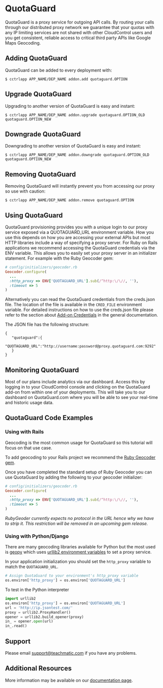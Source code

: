 # QuotaGuard

QuotaGuard is a proxy service for outgoing API calls. By routing your calls through our distributed proxy network we guarantee that your quotas with any IP limiting services are not shared with other CloudControl users and you get consistent, reliable access to critical third party APIs like Google Maps Geocoding.

## Adding QuotaGuard

QuotaGuard can be added to every deployment with:

~~~
$ cctrlapp APP_NAME/DEP_NAME addon.add quotaguard.OPTION
~~~

## Upgrade QuotaGuard

Upgrading to another version of QuotaGuard is easy and instant:

~~~
$ cctrlapp APP_NAME/DEP_NAME addon.upgrade quotaguard.OPTION_OLD quotaguard.OPTION_NEW 
~~~

## Downgrade QuotaGuard

Downgrading to another version of QuotaGuard is easy and instant:

~~~
$ cctrlapp APP_NAME/DEP_NAME addon.downgrade quotaguard.OPTION_OLD quotaguard.OPTION_NEW 
~~~

## Removing QuotaGuard

Removing QuotaGuard will instantly prevent you from accessing our proxy so use with caution:

~~~
$ cctrlapp APP_NAME/DEP_NAME addon.remove quotaguard.OPTION
~~~

## Using QuotaGuard

QuotaGuard provisioning provides you with a unique login to our proxy service exposed via a QUOTAGUARD_URL environment variable. How you use this depends on how you are accessing your external APIs but most HTTP libraries include a way of specifying a proxy server. For Ruby on Rails applications we recommend accessing the QuotaGuard credentials via the ENV variable. This allows you to easily set your proxy server in an initializer statement. For example with the Ruby Geocoder gem:
~~~ruby
# config/initializers/geocoder.rb
Geocoder.configure(
  ...
  :http_proxy => ENV['QUOTAGUARD_URL'].sub(/^http:\/\//, ''),
  :timeout => 5 
)
~~~

Alternatively you can read the QuotaGuard credentials from the creds.json file. The location of the file is available in the `CRED_FILE` environment variable. For detailed instructions on how to use the creds.json file please refer to the section about [Add-on Credentials](https://www.cloudcontrol.com/dev-center/Platform%20Documentation#add-ons) in the general documentation.

The JSON file has the following structure:

~~~
{
   "quotaguard":{
      "QUOTAGUARD_URL":"http://username:password@proxy.quotaguard.com:9292"
   }
}
~~~
## Monitoring QuotaGuard

Most of our plans include analytics via our dashboard. Access this by logging in to your CloudControl console and clicking on the QuotaGuard add-on from within one of your deployments. This will take you to our dashboard on QuotaGuard.com where you will be able to see your real-time and historic usage data.

## QuotaGuard Code Examples
### Using with Rails
Geocoding is the most common usage for QuotaGuard so this tutorial will focus on that use case.

To add geocoding to your Rails project we recommend the [Ruby Geocoder gem](http://www.rubygeocoder.com/).

Once you have completed the standard setup of Ruby Geocoder you can use QuotaGuard by adding the following to your geocoder initializer:

~~~ruby
# config/initializers/geocoder.rb
Geocoder.configure(
  ...
  :http_proxy => ENV['QUOTAGUARD_URL'].sub(/^http:\/\//, ''),
  :timeout => 5 
)
~~~
_RubyGeoder currently expects no protocol in the URL hence why we have to strip it. This restriction will be removed in an upcoming gem release._

### Using with Python/Django
There are many geocoding libraries available for Python but the most used is [geopy](https://github.com/geopy/geopy) which uses [urllib2 environment variables](http://docs.python.org/2.4/lib/urllib2-examples.html) to set a proxy service.

In your application initialization you should set the `http_proxy` variable to match the `QUOTAGUARD_URL`.

~~~python
# Assign QuotaGuard to your environment's http_proxy variable
os.environ['http_proxy'] = os.environ['QUOTAGUARD_URL']
~~~

To test in the Python interpreter

~~~python
import urllib2
os.environ['http_proxy'] = os.environ['QUOTAGUARD_URL']
url = 'http://ip.jsontest.com/'
proxy = urllib2.ProxyHandler()
opener = urllib2.build_opener(proxy)
in_ = opener.open(url)
in_.read()
~~~
## Support
Please email [support@teachmatic.com](mailto:support@teachmatic.com) if you have any problems.

## Additional Resources
More information may be available on our [documentation page](https://www.quotaguard.com/docs).